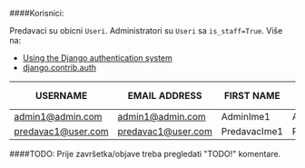 ####Korisnici:

Predavaci su obicni `Useri`.
Administratori su `Useri` sa `is_staff=True`.
Više na:
- [Using the Django authentication system](https://docs.djangoproject.com/en/4.2/topics/auth/default/)
- [django.contrib.auth](https://docs.djangoproject.com/en/4.2/ref/contrib/auth/#django-contrib-auth)

| USERNAME           | EMAIL ADDRESS      | FIRST NAME   | LAST NAME        | STAFF STATUS | PASSWORD |
| ------------------ | ------------------ | ------------ | ---------------- | ------------ | -------- |
| admin1@admin.com   | admin1@admin.com   | AdminIme1    | AdminPrezime1    | Yes          | 1        |
| predavac1@user.com | predavac1@user.com | PredavacIme1 | PredavacPrezime1 | No           | 1        |

####TODO:
Prije završetka/objave treba pregledati "TODO!" komentare.

